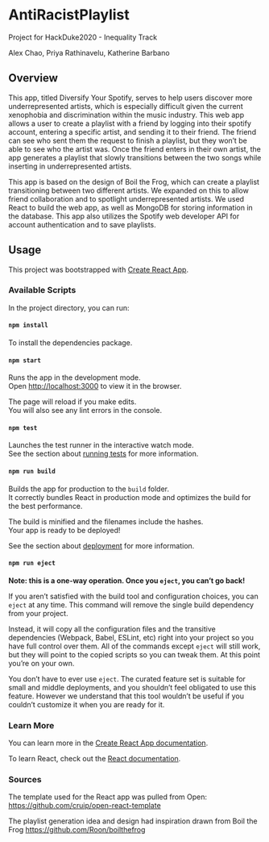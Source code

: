 # AntiRacistPlaylist

Project for HackDuke2020 - Inequality Track

Alex Chao, Priya Rathinavelu, Katherine Barbano

## Overview

This app, titled Diversify Your Spotify, serves to help users discover more underrepresented artists, which is especially difficult given the current xenophobia and discrimination within the music industry. This web app allows a user to create a playlist with a friend by logging into their spotify account, entering a specific artist, and sending it to their friend. The friend can see who sent them the request to finish a playlist, but they won’t be able to see who the artist was. Once the friend enters in their own artist, the app generates a playlist that slowly transitions between the two songs while inserting in underrepresented artists. 

This app is based on the design of Boil the Frog, which can create a playlist transitioning between two different artists. We expanded on this to allow friend collaboration and to spotlight underrepresented artists. We used React to build the web app, as well as MongoDB for storing information in the database. This app also utilizes the Spotify web developer API for account authentication and to save playlists. 

## Usage

This project was bootstrapped with [Create React App](https://github.com/facebook/create-react-app).

### Available Scripts

In the project directory, you can run:

#### `npm install`
To install the dependencies package.

#### `npm start`

Runs the app in the development mode.<br>
Open [http://localhost:3000](http://localhost:3000) to view it in the browser.

The page will reload if you make edits.<br>
You will also see any lint errors in the console.

#### `npm test`

Launches the test runner in the interactive watch mode.<br>
See the section about [running tests](https://facebook.github.io/create-react-app/docs/running-tests) for more information.

#### `npm run build`

Builds the app for production to the `build` folder.<br>
It correctly bundles React in production mode and optimizes the build for the best performance.

The build is minified and the filenames include the hashes.<br>
Your app is ready to be deployed!

See the section about [deployment](https://facebook.github.io/create-react-app/docs/deployment) for more information.

#### `npm run eject`

**Note: this is a one-way operation. Once you `eject`, you can’t go back!**

If you aren’t satisfied with the build tool and configuration choices, you can `eject` at any time. This command will remove the single build dependency from your project.

Instead, it will copy all the configuration files and the transitive dependencies (Webpack, Babel, ESLint, etc) right into your project so you have full control over them. All of the commands except `eject` will still work, but they will point to the copied scripts so you can tweak them. At this point you’re on your own.

You don’t have to ever use `eject`. The curated feature set is suitable for small and middle deployments, and you shouldn’t feel obligated to use this feature. However we understand that this tool wouldn’t be useful if you couldn’t customize it when you are ready for it.

### Learn More

You can learn more in the [Create React App documentation](https://facebook.github.io/create-react-app/docs/getting-started).

To learn React, check out the [React documentation](https://reactjs.org/).

### Sources

The template used for the React app was pulled from Open: https://github.com/cruip/open-react-template

The playlist generation idea and design had inspiration drawn from Boil the Frog https://github.com/Roon/boilthefrog


